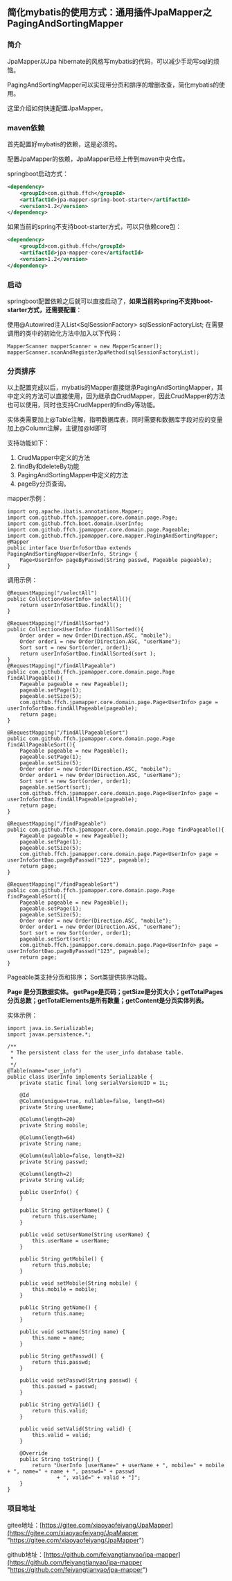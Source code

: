 ## 简化mybatis的使用方式：通用插件JpaMapper之PagingAndSortingMapper

### 简介
JpaMapper以Jpa hibernate的风格写mybatis的代码，可以减少手动写sql的烦恼。

PagingAndSortingMapper可以实现带分页和排序的增删改查，简化mybatis的使用。

这里介绍如何快速配置JpaMapper。

### maven依赖
首先配置好mybatis的依赖，这是必须的。

配置JpaMapper的依赖，JpaMapper已经上传到maven中央仓库。

springboot启动方式：
```xml
<dependency>
    <groupId>com.github.ffch</groupId>
    <artifactId>jpa-mapper-spring-boot-starter</artifactId>
    <version>1.2</version>
</dependency>
```

如果当前的spring不支持boot-starter方式，可以只依赖core包：
```xml
<dependency>
    <groupId>com.github.ffch</groupId>
    <artifactId>jpa-mapper-core</artifactId>
    <version>1.2</version>
</dependency>
```

### 启动

springboot配置依赖之后就可以直接启动了，**如果当前的spring不支持boot-starter方式，还需要配置**：

使用@Autowired注入List<SqlSessionFactory\> sqlSessionFactoryList;
在需要调用的类中的初始化方法中加入以下代码：
```
MapperScanner mapperScanner = new MapperScanner();
mapperScanner.scanAndRegisterJpaMethod(sqlSessionFactoryList);
```

### 分页排序
以上配置完成以后，mybatis的Mapper直接继承PagingAndSortingMapper，其中定义的方法可以直接使用，因为继承自CrudMapper，因此CrudMapper的方法也可以使用，同时也支持CrudMapper的findBy等功能。

实体类需要加上@Table注解，指明数据库表，同时需要和数据库字段对应的变量加上@Column注解，主键加@Id即可

支持功能如下：
1. CrudMapper中定义的方法
2. findBy和deleteBy功能
3. PagingAndSortingMapper中定义的方法
4. pageBy分页查询。

mapper示例：

```
import org.apache.ibatis.annotations.Mapper;
import com.github.ffch.jpamapper.core.domain.page.Page;
import com.github.ffch.boot.domain.UserInfo;
import com.github.ffch.jpamapper.core.domain.page.Pageable;
import com.github.ffch.jpamapper.core.mapper.PagingAndSortingMapper;
@Mapper
public interface UserInfoSortDao extends PagingAndSortingMapper<UserInfo, String> {
	Page<UserInfo> pageByPasswd(String passwd, Pageable pageable);
}
```

调用示例：

```
@RequestMapping("/selectAll")
public Collection<UserInfo> selectAll(){
	return userInfoSortDao.findAll();
}

@RequestMapping("/findAllSorted")
public Collection<UserInfo> findAllSorted(){
	Order order = new Order(Direction.ASC, "mobile");
	Order order1 = new Order(Direction.ASC, "userName");
	Sort sort = new Sort(order, order1);
	return userInfoSortDao.findAllSorted(sort );
}
@RequestMapping("/findAllPageable")
public com.github.ffch.jpamapper.core.domain.page.Page findAllPageable(){
	Pageable pageable = new Pageable();
	pageable.setPage(1);
	pageable.setSize(5);
	com.github.ffch.jpamapper.core.domain.page.Page<UserInfo> page =  userInfoSortDao.findAllPageable(pageable);
	return page;
}

@RequestMapping("/findAllPageableSort")
public com.github.ffch.jpamapper.core.domain.page.Page findAllPageableSort(){
	Pageable pageable = new Pageable();
	pageable.setPage(1);
	pageable.setSize(5);
	Order order = new Order(Direction.ASC, "mobile");
	Order order1 = new Order(Direction.ASC, "userName");
	Sort sort = new Sort(order, order1);
	pageable.setSort(sort);
	com.github.ffch.jpamapper.core.domain.page.Page<UserInfo> page =  userInfoSortDao.findAllPageable(pageable);
	return page;
}

@RequestMapping("/findPageable")
public com.github.ffch.jpamapper.core.domain.page.Page findPageable(){
	Pageable pageable = new Pageable();
	pageable.setPage(1);
	pageable.setSize(5);
	com.github.ffch.jpamapper.core.domain.page.Page<UserInfo> page =  userInfoSortDao.pageByPasswd("123", pageable);
	return page;
}

@RequestMapping("/findPageableSort")
public com.github.ffch.jpamapper.core.domain.page.Page findPageableSort(){
	Pageable pageable = new Pageable();
	pageable.setPage(1);
	pageable.setSize(5);
	Order order = new Order(Direction.ASC, "mobile");
	Order order1 = new Order(Direction.ASC, "userName");
	Sort sort = new Sort(order, order1);
	pageable.setSort(sort);
	com.github.ffch.jpamapper.core.domain.page.Page<UserInfo> page =  userInfoSortDao.pageByPasswd("123", pageable);
	return page;
}
```

Pageable类支持分页和排序；
Sort类提供排序功能。

**Page<T> 是分页数据实体。
getPage是页码；getSize是分页大小；getTotalPages分页总数；getTotalElements是所有数量；getContent是分页实体列表。**


实体示例：

```
import java.io.Serializable;
import javax.persistence.*;

/**
 * The persistent class for the user_info database table.
 * 
 */
@Table(name="user_info")
public class UserInfo implements Serializable {
	private static final long serialVersionUID = 1L;

	@Id
	@Column(unique=true, nullable=false, length=64)
	private String userName;

	@Column(length=20)
	private String mobile;

	@Column(length=64)
	private String name;

	@Column(nullable=false, length=32)
	private String passwd;

	@Column(length=2)
	private String valid;

	public UserInfo() {
	}

	public String getUserName() {
		return this.userName;
	}

	public void setUserName(String userName) {
		this.userName = userName;
	}

	public String getMobile() {
		return this.mobile;
	}

	public void setMobile(String mobile) {
		this.mobile = mobile;
	}

	public String getName() {
		return this.name;
	}

	public void setName(String name) {
		this.name = name;
	}

	public String getPasswd() {
		return this.passwd;
	}

	public void setPasswd(String passwd) {
		this.passwd = passwd;
	}

	public String getValid() {
		return this.valid;
	}

	public void setValid(String valid) {
		this.valid = valid;
	}

	@Override
	public String toString() {
		return "UserInfo [userName=" + userName + ", mobile=" + mobile + ", name=" + name + ", passwd=" + passwd
				+ ", valid=" + valid + "]";
	}
}
```

### 项目地址

gitee地址：[https://gitee.com/xiaoyaofeiyang/JpaMapper](https://gitee.com/xiaoyaofeiyang/JpaMapper "https://gitee.com/xiaoyaofeiyang/JpaMapper")

github地址：[https://github.com/feiyangtianyao/jpa-mapper](https://github.com/feiyangtianyao/jpa-mapper "https://github.com/feiyangtianyao/jpa-mapper")
